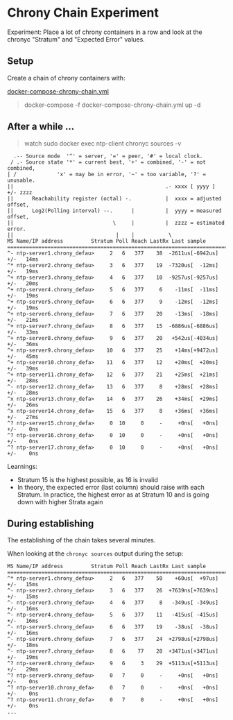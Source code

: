 # Chrony Chain Experiment

Experiment: Place a lot of chrony containers in a row and look at the chronyc "Stratum" and "Expected Error" values.

## Setup

Create a chain of chrony containers with:

[docker-compose-chrony-chain.yml](docker-compose-chrony-chain.yml)

> docker-compose -f docker-compose-chrony-chain.yml up -d

## After a while ...

> watch sudo docker exec ntp-client chronyc sources -v

```
  .-- Source mode  '^' = server, '=' = peer, '#' = local clock.
 / .- Source state '*' = current best, '+' = combined, '-' = not combined,
| /             'x' = may be in error, '~' = too variable, '?' = unusable.
||                                                 .- xxxx [ yyyy ] +/- zzzz
||      Reachability register (octal) -.           |  xxxx = adjusted offset,
||      Log2(Polling interval) --.      |          |  yyyy = measured offset,
||                                \     |          |  zzzz = estimated error.
||                                 |    |           \
MS Name/IP address         Stratum Poll Reach LastRx Last sample
===============================================================================
^- ntp-server1.chrony_defau>     2   6   377    38  -2611us[-6942us] +/-   14ms
^* ntp-server2.chrony_defau>     3   6   377    19  -7320us[  -12ms] +/-   19ms
^+ ntp-server3.chrony_defau>     4   6   377    10  -9257us[-9257us] +/-   20ms
^+ ntp-server4.chrony_defau>     5   6   377     6    -11ms[  -11ms] +/-   19ms
^+ ntp-server5.chrony_defau>     6   6   377     9    -12ms[  -12ms] +/-   19ms
^+ ntp-server6.chrony_defau>     7   6   377    20    -13ms[  -18ms] +/-   21ms
^+ ntp-server7.chrony_defau>     8   6   377    15  -6886us[-6886us] +/-   33ms
^+ ntp-server8.chrony_defau>     9   6   377    20   +542us[-4034us] +/-   36ms
^+ ntp-server9.chrony_defau>    10   6   377    25    +14ms[+9472us] +/-   45ms
^+ ntp-server10.chrony_defa>    11   6   377    12    +20ms[  +20ms] +/-   39ms
^+ ntp-server11.chrony_defa>    12   6   377    21    +25ms[  +21ms] +/-   28ms
^- ntp-server12.chrony_defa>    13   6   377     8    +28ms[  +28ms] +/-   28ms
^x ntp-server13.chrony_defa>    14   6   377    26    +34ms[  +29ms] +/-   26ms
^x ntp-server14.chrony_defa>    15   6   377     8    +36ms[  +36ms] +/-   27ms
^? ntp-server15.chrony_defa>     0  10     0     -     +0ns[   +0ns] +/-    0ns
^? ntp-server16.chrony_defa>     0  10     0     -     +0ns[   +0ns] +/-    0ns
^? ntp-server17.chrony_defa>     0  10     0     -     +0ns[   +0ns] +/-    0ns
```

Learnings:

* Stratum 15 is the highest possible, as 16 is invalid
* In theory, the expected error (last column) should raise with each Stratum. In practice, the highest error as at Stratum 10 and is going down with higher Strata again

## During establishing

The establishing of the chain takes several minutes.

When looking at the `chronyc sources` output during the setup:

```
MS Name/IP address         Stratum Poll Reach LastRx Last sample
===============================================================================
^* ntp-server1.chrony_defau>     2   6   377    50    +60us[  +97us] +/-   15ms
^- ntp-server2.chrony_defau>     3   6   377    26  +7639ns[+7639ns] +/-   15ms
^- ntp-server3.chrony_defau>     4   6   377     8   -349us[ -349us] +/-   16ms
^- ntp-server4.chrony_defau>     5   6   377    11   -415us[ -415us] +/-   16ms
^- ntp-server5.chrony_defau>     6   6   377    19    -38us[  -38us] +/-   16ms
^- ntp-server6.chrony_defau>     7   6   377    24  +2798us[+2798us] +/-   18ms
^- ntp-server7.chrony_defau>     8   6    77    20  +3471us[+3471us] +/-   19ms
^? ntp-server8.chrony_defau>     9   6     3    29  +5113us[+5113us] +/-   29ms
^? ntp-server9.chrony_defau>     0   7     0     -     +0ns[   +0ns] +/-    0ns
^? ntp-server10.chrony_defa>     0   7     0     -     +0ns[   +0ns] +/-    0ns
^? ntp-server11.chrony_defa>     0   7     0     -     +0ns[   +0ns] +/-    0ns
...
```
